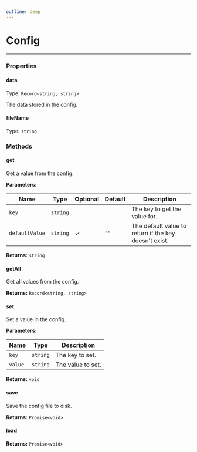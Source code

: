 ```yaml
---
outline: deep
---
```


# Config 

---

### Properties

#### data

Type: `Record<string, string>`

The data stored in the config.

#### fileName

Type: `string`

### Methods

#### get

Get a value from the config.

**Parameters:**

| Name | Type | Optional | Default | Description |
|------|------|----------|---------|-------------|
| `key` | `string` |  |  | The key to get the value for. |
| `defaultValue` | `string` | ✓ | `""` |  The default value to return if the key doesn't exist. |

**Returns:** `string`

#### getAll

Get all values from the config.

**Returns:** `Record<string, string>`

#### set

Set a value in the config.

**Parameters:**

| Name | Type | Description |
|------|------|-------------|
| `key` | `string` | The key to set. |
| `value` | `string` | The value to set. |

**Returns:** `void`

#### save

Save the config file to disk.

**Returns:** `Promise<void>`

#### load

**Returns:** `Promise<void>`

